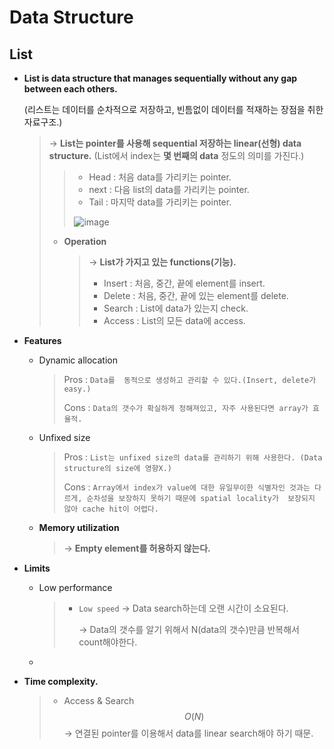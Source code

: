 # Data Structure

## List

- **List is data structure that manages sequentially without any gap between each others.**
  <br>

  (리스트는 데이터를 순차적으로 저장하고, 빈틈없이 데이터를 적재하는 장점을 취한 자료구조.)

  > → **List는 pointer를 사용해 sequential 저장하는 linear(선형) data structure.** (List에서 index는 **몇 번째의 data** 정도의 의미를 가진다.)
  >
  > > * Head : 처음 data를 가리키는 pointer.
  > > * next : 다음 list의 data를 가리키는 pointer.
  > > * Tail : 마지막 data를 가리키는 pointer.
  > >
  > > ![image](https://user-images.githubusercontent.com/23169707/66271184-106f9f80-e896-11e9-8d49-694187af74f3.png)
  >
  > * **Operation**
  >
  >   >→ **List가 가지고 있는 functions(기능).**
  >   >
  >   >- Insert : 처음, 중간, 끝에 element를 insert.
  >   >- Delete : 처음, 중간, 끝에 있는 element를 delete.
  >   >- Search : List에 data가 있는지 check.
  >   >- Access : List의 모든 data에 access.


- **Features**

  * Dynamic allocation

    > Pros : `Data를  동적으로 생성하고 관리할 수 있다.(Insert, delete가 easy.)`
    >
    > Cons : `Data의 갯수가 확실하게 정해져있고, 자주 사용된다면 array가 효율적.`
  
  * Unfixed size
  
    > Pros : `List는 unfixed size의 data를 관리하기 위해 사용한다. (Data structure의 size에 영향X.)`
    >
    > Cons : `Array에서 index가 value에 대한 유일무이한 식별자인 것과는 다르게, 순차성을 보장하지 못하기 때문에 spatial locality가  보장되지 않아 cache hit이 어렵다.`

  * **Memory utilization**

    > → **Empty element를 허용하지 않는다.**
  
- **Limits**

  * Low performance

    > * `Low speed`
    >   → Data search하는데 오랜 시간이 소요된다.				 
    >
    >   → Data의 갯수를 알기 위해서 N(data의 갯수)만큼 반복해서 count해야한다.
  
  * 


- **Time complexity.**

  > * Access & Search 
  >   $$
  >   O(N)
  >   $$
  >   → 연결된 pointer를 이용해서 data를 linear search해야 하기 때문.
  >